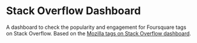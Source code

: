 Stack Overflow Dashboard
=======================

A dashboard to check the popularity and engagement for Foursquare tags on Stack Overflow. Based on the [Mozilla tags on Stack Overflow dashboard](http://robnyman.github.io/mozilla-stackoverflow/).
